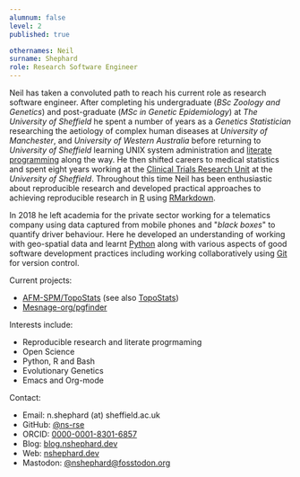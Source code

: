 ```yaml
---
alumnum: false
level: 2
published: true

othernames: Neil
surname: Shephard
role: Research Software Engineer
---
```


Neil has taken a convoluted path to reach his current role as research software engineer. After completing his
undergraduate (_BSc Zoology and Genetics_) and post-graduate (_MSc in Genetic Epidemiology_) at _The University
of Sheffield_ he spent a number of years as a _Genetics Statistician_ researching the aetiology of complex human
diseases  at _University of Manchester_, and _University of Western Australia_ before returning to _University
of Sheffield_ learning UNIX system administration and [literate
programming](https://en.wikipedia.org/wiki/Literate_programming) along the way. He then shifted careers to medical
statistics and spent eight years working at the [Clinical Trials Research
Unit](https://www.sheffield.ac.uk/scharr/research/centres/ctru) at the _University of Sheffield_. Throughout this time
Neil has been enthusiastic about reproducible research and developed practical approaches to achieving
reproducible research in [R](https://www.r-project.org) using  [RMarkdown](https://rmarkdown.rstudio.com).

In 2018 he left academia for the private sector working for a telematics company using data captured from
mobile phones and "_black boxes_" to quantify driver behaviour. Here he developed an understanding of working
with geo-spatial data and learnt [Python](https://www.python.org) along with various aspects of good software
development practices including working collaboratively using [Git](https://git-scm.com) for version control.

Current projects:

* [AFM-SPM/TopoStats](https://github.com/AFM-SPM/TopoStats) (see also [TopoStats](https://pyne-lab.uk/topostats))
* [Mesnage-org/pgfinder](https://github.com/Mesnage-Org/pgfinder)

Interests include:

* Reproducible research and literate progrmaming
* Open Science
* Python, R and Bash
* Evolutionary Genetics
* Emacs and Org-mode

Contact:

* Email: n.shephard (at) sheffield.ac.uk
* GitHub: [@ns-rse](https://github.com/ns-rse/)
* ORCID: [0000-0001-8301-6857](https://orcid.org/0000-0001-8301-6857)
* Blog: [blog.nshephard.dev](https://blog.nshephard.dev/)
* Web: [nshephard.dev](https://wiki.nshephard.dev/)
* Mastodon: [@nshephard@fosstodon.org](https://fosstodon.org/@nshephard)
